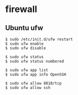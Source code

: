firewall
========

## Ubuntu ufw

    $ sudo /etc/init.d/ufw restart
    $ sudo ufw enable
    $ sudo ufw disable

    $ sudo ufw status
    $ sudo ufw status numbered

    $ sudo ufw app list
    $ sudo ufw app info OpenSSH

    $ sudo ufw allow 8810/tcp
    $ sudo ufw allow ssh
